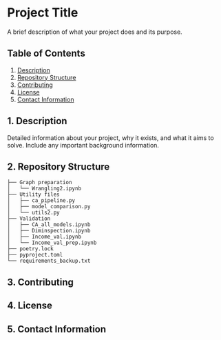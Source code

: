 # Project Title

A brief description of what your project does and its purpose.

## Table of Contents

1. [Description](#1-description)
2. [Repository Structure](#2-repository-structure)
3. [Contributing](#3-contributing)
4. [License](#4-license)
5. [Contact Information](#5-contact-information)

## 1. Description

Detailed information about your project, why it exists, and what it aims to solve. Include any important background information.


## 2. Repository Structure
```
├── Graph preparation
│   └── Wrangling2.ipynb
├── Utility files
│   ├── ca_pipeline.py
│   ├── model_comparison.py
│   └── utils2.py
├── Validation
│   ├── CA_all_models.ipynb
│   ├── Diminspection.ipynb
│   ├── Income_val.ipynb
│   └── Income_val_prep.ipynb
├── poetry.lock
├── pyproject.toml
└── requirements_backup.txt
```
## 3. Contributing

## 4. License

## 5. Contact Information
